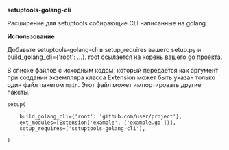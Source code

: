 **setuptools-golang-cli**

Расширение для setuptools собирающие CLI написанные на golang.

**Использование**

Добавьте setuptools-golang-cli в setup_requires вашего setup.py и 
build_golang_cli={'root': ...}. root ссылается на корень вашего go проекта.

В списке файлов с исходным кодом, который передается как аргумент при создании
экземпляра класса Extension может быть указан только один файл пакетом `main`.
Этот файл может импортировать другие пакеты.

    setup(
        ...
        build_golang_cli={'root': 'github.com/user/project'},
        ext_modules=[Extension('example', ['example.go'])],
        setup_requires=['setuptools-golang-cli'],
        ...
    )